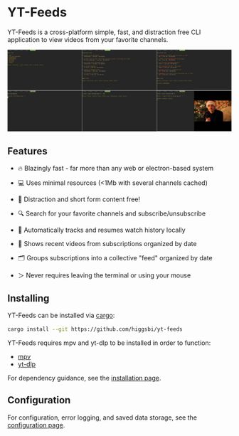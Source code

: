 # YT-Feeds

YT-Feeds is a cross-platform simple, fast, and distraction free CLI application to view videos from your favorite channels.

![Preview](assets/preview.png)

## Features

- 🔥 Blazingly fast - far more than any web or electron-based system

- 💻 Uses minimal resources (<1Mb with several channels cached)

- 👀 Distraction and short form content free!

- 🔍 Search for your favorite channels and subscribe/unsubscribe

- 📜 Automatically tracks and resumes watch history locally

- 🎥 Shows recent videos from subscriptions organized by date

- 🗂️ Groups subscriptions into a collective "feed" organized by date

- ＞ Never requires leaving the terminal or using your mouse  

## Installing

YT-Feeds can be installed via [cargo](https://doc.rust-lang.org/cargo/getting-started/installation.html):
```bash
cargo install --git https://github.com/higgsbi/yt-feeds
```

YT-Feeds requires mpv and yt-dlp to be installed in order to function:
- [mpv](https://github.com/mpv-player/mpv)
- [yt-dlp](https://github.com/yt-dlp/yt-dlp)

For dependency guidance, see the [installation page](docs/00-Installation.md).


## Configuration

For configuration, error logging, and saved data storage, see the [configuration page](docs/01-Configuration.md).

